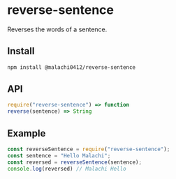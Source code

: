 # reverse-sentence

Reverses the words of a sentence.

## Install
```sh
npm install @malachi0412/reverse-sentence
```

## API

```js
require("reverse-sentence") => function
reverse(sentence) => String
```

## Example
```js
const reverseSentence = require("reverse-sentence");
const sentence = "Hello Malachi"; 
const reversed = reverseSentence(sentence); 
console.log(reversed) // Malachi Hello
```

